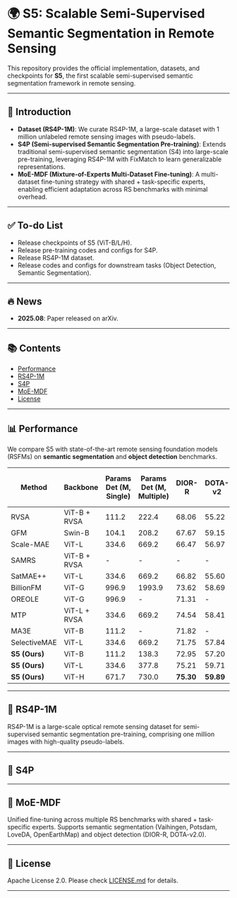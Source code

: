 # 🌍 S5: Scalable Semi-Supervised Semantic Segmentation in Remote Sensing

This repository provides the official implementation, datasets, and checkpoints for **S5**, the first scalable semi-supervised semantic segmentation framework in remote sensing.

------

## 🎯 Introduction

- **Dataset (RS4P-1M)**:
   We curate RS4P-1M, a large-scale dataset with 1 million unlabeled remote sensing images with pseudo-labels.
- **S4P (Semi-supervised Semantic Segmentation Pre-training)**:
   Extends traditional semi-supervised semantic segmentation (S4) into large-scale pre-training, leveraging RS4P-1M with FixMatch to learn generalizable representations.
- **MoE-MDF (Mixture-of-Experts Multi-Dataset Fine-tuning)**:
   A multi-dataset fine-tuning strategy with shared + task-specific experts, enabling efficient adaptation across RS benchmarks with minimal overhead.

------

## ✅ To-do List

-  Release checkpoints of S5 (ViT-B/L/H).
-  Release pre-training codes and configs for S4P.
-  Release RS4P-1M dataset.
-  Release codes and configs for downstream tasks (Object Detection, Semantic Segmentation).

------

## 🔥 News

- **2025.08**: Paper released on arXiv.

------

## 📚 Contents

- [Performance](#performance)
- [RS4P-1M](#rs4p-1m)
- [S4P](#s4p)
- [MoE-MDF](#moe-mdf)
- [License](#license)

------

## 📊 Performance

We compare S5 with state-of-the-art remote sensing foundation models (RSFMs) on **semantic segmentation** and **object detection** benchmarks.

| Method        | Backbone     | Params Det (M, Single) | Params Det (M, Multiple) | DIOR-R    | DOTA-v2   | Params Seg (M, Single) | Params Seg (M, Multiple) | Vaihingen | Potsdam   | LoveDA    | OpenEarthMap |
| ------------- | ------------ | ---------------------- | ------------------------ | --------- | --------- | ---------------------- | ------------------------ | --------- | --------- | --------- | ------------ |
| RVSA          | ViT-B + RVSA | 111.2                  | 222.4                    | 68.06     | 55.22     | 103.2                  | 412.8                    | 78.49     | 91.58     | 52.44     | 66.63        |
| GFM           | Swin-B       | 104.1                  | 208.2                    | 67.67     | 59.15     | 96.9                   | 387.6                    | 79.61     | 91.85     | 54.98     | 67.78        |
| Scale-MAE     | ViT-L        | 334.6                  | 669.2                    | 66.47     | 56.97     | 327.4                  | 1309.6                   | 78.64     | 91.54     | 53.67     | 68.54        |
| SAMRS         | ViT-B + RVSA | -                      | -                        | -         | -         | 103.2                  | 412.8                    | 78.73     | 91.69     | 53.04     | 67.37        |
| SatMAE++      | ViT-L        | 334.6                  | 669.2                    | 66.82     | 55.60     | 327.4                  | 1309.6                   | 78.80     | 91.64     | 52.82     | 65.62        |
| BillionFM     | ViT-G        | 996.9                  | 1993.9                   | 73.62     | 58.69     | 990.9                  | -                        | -         | 92.58     | 54.40     | -            |
| OREOLE        | ViT-G        | 996.9                  | -                        | 71.31     | -         | 990.9                  | -                        | -         | 92.20     | 54.00     | -            |
| MTP           | ViT-L + RVSA | 334.6                  | 669.2                    | 74.54     | 58.41     | 327.4                  | 1309.6                   | 80.62     | 92.47     | 54.16     | 69.04        |
| MA3E          | ViT-B        | 111.2                  | -                        | 71.82     | -         | 103.2                  | -                        | -         | 91.50     | -         | -            |
| SelectiveMAE  | ViT-L        | 334.6                  | 669.2                    | 71.75     | 57.84     | 327.4                  | 1309.6                   | 80.45     | 92.78     | 54.31     | 69.30        |
| **S5 (Ours)** | ViT-B        | 111.2                  | 138.3                    | 72.95     | 57.20     | 103.2                  | 160.4                    | 79.85     | 92.40     | 54.02     | 68.65        |
| **S5 (Ours)** | ViT-L        | 334.6                  | 377.8                    | 75.21     | 59.71     | 327.4                  | 435.0                    | 80.72     | 92.78     | **55.67** | 69.66        |
| **S5 (Ours)** | ViT-H        | 671.7                  | 730.0                    | **75.30** | **59.89** | 663.4                  | 824.5                    | **80.85** | **92.97** | 55.65     | **70.02**    |

------

## 🚀 RS4P-1M

RS4P-1M is a large-scale optical remote sensing dataset for semi-supervised semantic segmentation pre-training, comprising one million images with high-quality pseudo-labels.

------

## 🚀 S4P

------

## 🚀 MoE-MDF

Unified fine-tuning across multiple RS benchmarks with shared + task-specific experts.
 Supports semantic segmentation (Vaihingen, Potsdam, LoveDA, OpenEarthMap) and object detection (DIOR-R, DOTA-v2.0).

------

## 🤝 License

Apache License 2.0. Please check [LICENSE.md](https://chatgpt.com/c/docs/LICENSE.md) for details.

------
